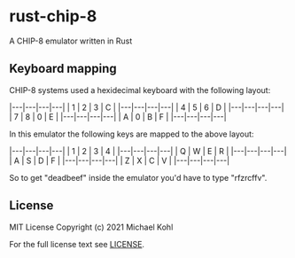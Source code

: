 # rust-chip-8

A CHIP-8 emulator written in Rust

## Keyboard mapping

CHIP-8 systems used a hexidecimal keyboard with the following layout:

|---|---|---|---|
| 1 | 2 | 3 | C |
|---|---|---|---|
| 4 | 5 | 6 | D |
|---|---|---|---|
| 7 | 8 | 0 | E |
|---|---|---|---|
| A | 0 | B | F |
|---|---|---|---|

In this emulator the following keys are mapped to the above layout:

|---|---|---|---|
| 1 | 2 | 3 | 4 |
|---|---|---|---|
| Q | W | E | R |
|---|---|---|---|
| A | S | D | F |
|---|---|---|---|
| Z | X | C | V |
|---|---|---|---|

So to get "deadbeef" inside the emulator you'd have to type "rfzrcffv".

## License

MIT License Copyright (c) 2021 Michael Kohl

For the full license text see [LICENSE](./LICENSE).

